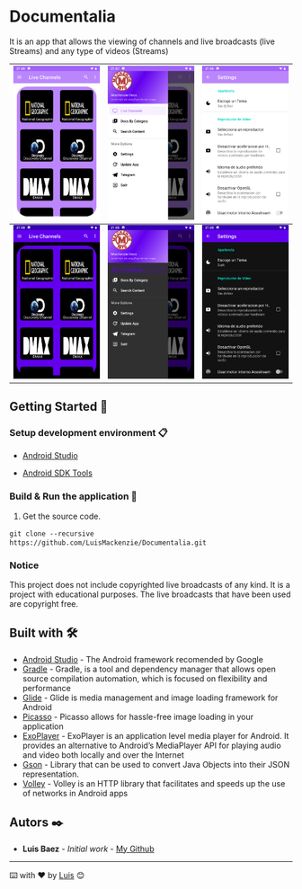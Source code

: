 # Documentalia

It is an app that allows the viewing of channels and live broadcasts (live Streams) and any type of videos (Streams)

| <img src="docs_resources/home.png"> | <img src="docs_resources/navigation.png"> | <img src="docs_resources/settings.png"> |
| ---------------------------------------------- | -------------------------------------------- | ------------------------------------------- |
| <img src="docs_resources/home_night.png"> | <img src="docs_resources/navigation_night.png"> | <img src="docs_resources/settings_night.png"> |

## Getting Started 🚀

### Setup development environment 📋

* [Android Studio](https://developer.android.com/studio)

* [Android SDK Tools](https://developer.android.com/studio#Other)


### Build & Run the application 🔧

1. Get the source code.

```
git clone --recursive https://github.com/LuisMackenzie/Documentalia.git
```

### Notice

This project does not include copyrighted live broadcasts of any kind. It is a project with educational purposes. The live broadcasts that have been used are copyright free.


## Built with 🛠️

* [Android Studio](https://developer.android.com/studio) - The Android framework recomended by Google
* [Gradle](https://gradle.org/) - Gradle, is a tool and dependency manager that allows open source compilation automation, which is focused on flexibility and performance
* [Glide](https://bumptech.github.io/glide/) - Glide is media management and image loading framework for Android
* [Picasso](https://square.github.io/picasso/) - Picasso allows for hassle-free image loading in your application
* [ExoPlayer](https://exoplayer.dev/) - ExoPlayer is an application level media player for Android. It provides an alternative to Android’s MediaPlayer API for playing audio and video both locally and over the Internet
* [Gson](https://github.com/google/gson) - Library that can be used to convert Java Objects into their JSON representation.
* [Volley](https://github.com/google/volley) - Volley is an HTTP library that facilitates and speeds up the use of networks in Android apps

## Autors ✒️

* **Luis Baez** - *Initial work* - [My Github](https://github.com/LuisMackenzie)

<!--
## Licencia 📄

Este proyecto está bajo la Licencia (Tu Licencia) - mira el archivo [LICENSE.md](LICENSE.md) para detalles

## Expresiones de Gratitud 🎁

* Comenta a otros sobre este proyecto 📢
* Invita una cerveza 🍺 o un café ☕ a alguien del equipo. 
* Da las gracias públicamente 🤓.
* etc.  -->



---
⌨️ with ❤️ by [Luis](https://github.com/LuisMackenzie) 😊
